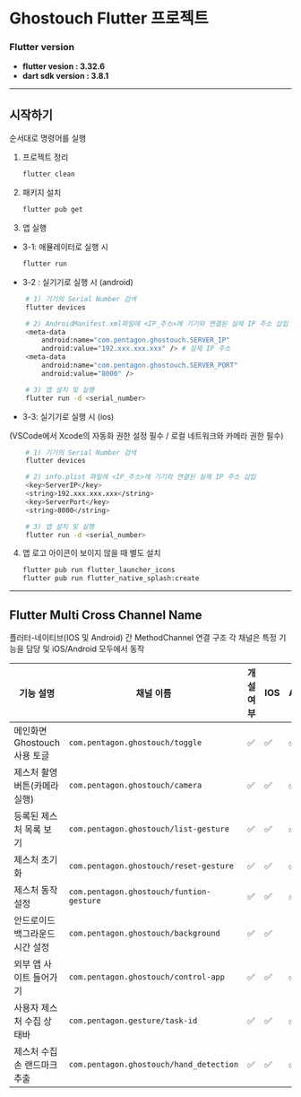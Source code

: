 # Ghostouch Flutter 프로젝트

### Flutter version

- **flutter vesion : 3.32.6**
- **dart sdk version : 3.8.1**

---

## 시작하기

순서대로 명령어를 실행

1. 프로젝트 정리

   ```bash
   flutter clean
   ```

2. 패키지 설치

   ```bash
   flutter pub get
   ```

3. 앱 실행

- 3-1: 애뮬레이터로 실행 시

  ```bash
  flutter run
  ```

- 3-2 : 실기기로 실행 시 (android)

```bash
	# 1) 기기의 Serial Number 검색
	flutter devices

	# 2) AndroidManifest.xml파일에 <IP_주소>에 기기와 연결된 실제 IP 주소 삽입
	<meta-data
		android:name="com.pentagon.ghostouch.SERVER_IP"
		android:value="192.xxx.xxx.xxx" /> # 실제 IP 주소
	<meta-data
		android:name="com.pentagon.ghostouch.SERVER_PORT"
		android:value="8000" />

	# 3) 앱 설치 및 실행
	flutter run -d <serial_number>
```

- 3-3: 실기기로 실행 시 (ios)

(VSCode에서 Xcode의 자동화 권한 설정 필수 / 로컬 네트워크와 카메라 권한 필수)

```bash
	# 1) 기기의 Serial Number 검색
	flutter devices

	# 2) info.plist 파일에 <IP_주소>에 기기와 연결된 실제 IP 주소 삽입
	<key>ServerIP</key>
	<string>192.xxx.xxx.xxx</string>
	<key>ServerPort</key>
	<string>8000</string>

	# 3) 앱 설치 및 실행
	flutter run -d <serial_number>
```

4. 앱 로고 아이콘이 보이지 않을 때 별도 설치
   ```bash
   flutter pub run flutter_launcher_icons
   flutter pub run flutter_native_splash:create
   ```

---

## Flutter Multi Cross Channel Name

플러터-네이티브(IOS 및 Android) 간 MethodChannel 연결 구조
각 채널은 특정 기능을 담당 및 iOS/Android 모두에서 동작

| 기능 설명                       | 채널 이름                                | 개설 여부 | IOS | Android |
| ------------------------------- | ---------------------------------------- | --------- | --- | ------- |
| 메인화면 Ghostouch 사용 토글    | `com.pentagon.ghostouch/toggle`          | ✅        | ✅  | ✅      |
| 제스처 촬영 버튼(카메라 실행)   | `com.pentagon.ghostouch/camera`          | ✅        | ✅  | ✅      |
| 등록된 제스처 목록 보기         | `com.pentagon.ghostouch/list-gesture`    | ✅        | ✅  | ✅      |
| 제스처 초기화                   | `com.pentagon.ghostouch/reset-gesture`   | ✅        | ✅  | ✅      |
| 제스처 동작 설정                | `com.pentagon.ghostouch/funtion-gesture` | ✅        | ✅  | ✅      |
| 안드로이드 백그라운드 시간 설정 | `com.pentagon.ghostouch/background`      | ✅        | ✅  |         |
| 외부 앱 사이트 들어가기         | `com.pentagon.ghostouch/control-app`     | ✅        | ✅  | ✅      |
| 사용자 제스처 수집 상태바       | `com.pentagon.gesture/task-id`           | ✅        | ✅  | ✅      |
| 제스처 수집 손 랜드마크 추출    | `com.pentagon.ghostouch/hand_detection`  | ✅        | ✅  | ✅      |
